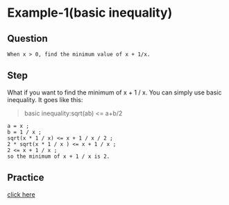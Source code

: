 # Example-1(basic inequality)

## Question

```
When x > 0, find the minimum value of x + 1/x.
```

## Step

What if you want to find the minimum of x + 1 / x. You can simply use basic inequality.
It goes like this:
> basic inequality:sqrt(ab) <= a+b/2

```
a = x ;
b = 1 / x ;
sqrt(x * 1 / x) <= x + 1 / x / 2 ;
2 * sqrt(x * 1 / x ) <= x + 1 / x ;
2 <= x + 1 / x ;
so the minimum of x + 1 / x is 2.
```
## Practice
[click here](https://github.com/hayashiyuyu/learning/blob/main/Hayashi/2023/1_10/basic%20inequality%20practice%201%20.md)
